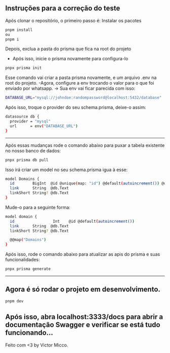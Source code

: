 

## Instruções para a correção do teste

Após clonar o repositório, o primeiro passo é:
Instalar os pacotes

```bash
pnpm install
ou
pnpm i
```

Depois, exclua a pasta do prisma que fica na root do projeto

- Após isso, inicie o prisma novamente para configura-lo
```bash
pnpx prisma init
```
Esse comando vai criar a pasta prisma novamente, e um arquivo .env na root do projeto.
-Agora, configure a env trocando o valor para o que foi enviado por whatsapp.
-> Sua env vai ficar parecida com isso:
```bash
DATABASE_URL="mysql://johndoe:randompassword@localhost:5432/database"
```
Após isso, troque o provider do seu schema.prisma, deixe-o assim:
```bash
datasource db {
  provider = "mysql"
  url      = env("DATABASE_URL")
}
```
-----------------------------------------------------
Após essas mudanças rode o comando abaixo para puxar a tabela existente no nosso banco de dados:
```bash
pnpx prisma db pull
```
Isso irá criar um model no seu schema.prisma igua à esse:
```bash
model Domains {
  id        BigInt  @id @unique(map: "id") @default(autoincrement()) @db.UnsignedBigInt
  link      String  @db.Text
  linkShort String? @db.Text
}
```
Mude-o para a seguinte forma:
```bash
model domain {
  id                 Int    @id @default(autoincrement())
  link      String  @db.Text
  linkShort String? @db.Text

  @@map("Domains")
}
```
Após isso, rode o comando abaixo para atualizar as apis do prisma e suas funcionalidades:
```bash
pnpx prisma generate
```
-----------------------------------------------------
## Agora é só rodar o projeto em desenvolvimento.
```bash
pnpm dev
```
Após isso, abra localhost:3333/docs para abrir a documentação Swagger e verificar se está tudo funcionando...
-----------------------------------------------------------------
Feito com <3 by Victor Micco.
